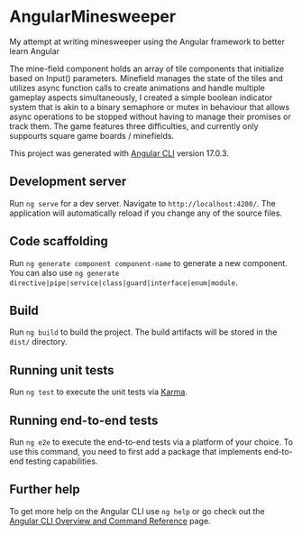 # AngularMinesweeper
My attempt at writing minesweeper using the Angular framework to better learn Angular

The mine-field component holds an array of tile components that initialize based on Input() parameters.
Minefield manages the state of the tiles and utilizes async function calls to create animations and handle multiple gameplay aspects simultaneously, I created a simple boolean indicator system that is akin to a binary semaphore or mutex in behaviour that allows async operations to be stopped without having to manage their promises or track them. The game features three difficulties, and currently only suppourts square game boards / minefields.

This project was generated with [Angular CLI](https://github.com/angular/angular-cli) version 17.0.3.

## Development server

Run `ng serve` for a dev server. Navigate to `http://localhost:4200/`. The application will automatically reload if you change any of the source files.

## Code scaffolding

Run `ng generate component component-name` to generate a new component. You can also use `ng generate directive|pipe|service|class|guard|interface|enum|module`.

## Build

Run `ng build` to build the project. The build artifacts will be stored in the `dist/` directory.

## Running unit tests

Run `ng test` to execute the unit tests via [Karma](https://karma-runner.github.io).

## Running end-to-end tests

Run `ng e2e` to execute the end-to-end tests via a platform of your choice. To use this command, you need to first add a package that implements end-to-end testing capabilities.

## Further help

To get more help on the Angular CLI use `ng help` or go check out the [Angular CLI Overview and Command Reference](https://angular.io/cli) page.
